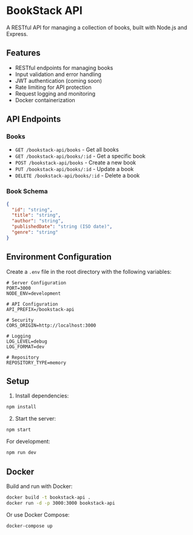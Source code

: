 # BookStack API

A RESTful API for managing a collection of books, built with Node.js and Express.

## Features

- RESTful endpoints for managing books
- Input validation and error handling
- JWT authentication (coming soon)
- Rate limiting for API protection
- Request logging and monitoring
- Docker containerization

## API Endpoints

### Books

- `GET /bookstack-api/books` - Get all books
- `GET /bookstack-api/books/:id` - Get a specific book
- `POST /bookstack-api/books` - Create a new book
- `PUT /bookstack-api/books/:id` - Update a book
- `DELETE /bookstack-api/books/:id` - Delete a book

### Book Schema

```json
{
  "id": "string",
  "title": "string",
  "author": "string",
  "publishedDate": "string (ISO date)",
  "genre": "string"
}
```

## Environment Configuration

Create a `.env` file in the root directory with the following variables:

```env
# Server Configuration
PORT=3000
NODE_ENV=development

# API Configuration
API_PREFIX=/bookstack-api

# Security
CORS_ORIGIN=http://localhost:3000

# Logging
LOG_LEVEL=debug
LOG_FORMAT=dev

# Repository
REPOSITORY_TYPE=memory
```

## Setup

1. Install dependencies:
```bash
npm install
```

2. Start the server:
```bash
npm start
```

For development:
```bash
npm run dev
```

## Docker

Build and run with Docker:
```bash
docker build -t bookstack-api .
docker run -d -p 3000:3000 bookstack-api
```

Or use Docker Compose:
```bash
docker-compose up
``` 